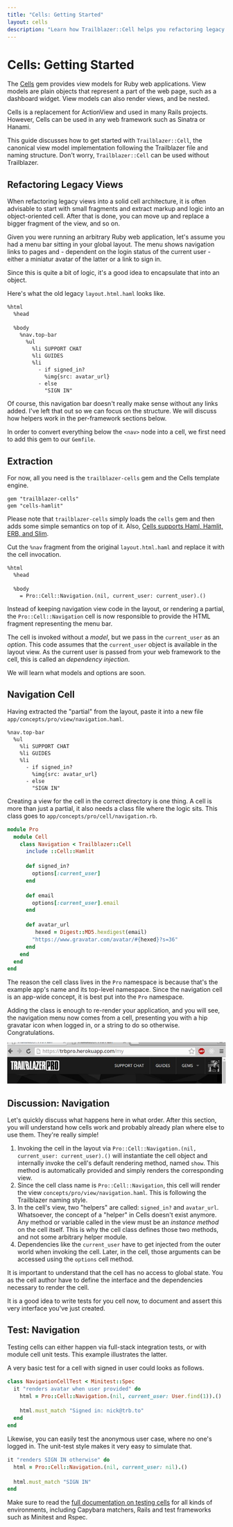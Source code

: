 ```yaml
---
title: "Cells: Getting Started"
layout: cells
description: "Learn how Trailblazer::Cell helps you refactoring legacy views. 4-minutes read."
---
```


# Cells: Getting Started

The [Cells](https://github.com/apotonick/cells) gem provides view models for Ruby web applications. View models are plain objects that represent a part of the web page, such as a dashboard widget. View models can also render views, and be nested.

Cells is a replacement for ActionView and used in many Rails projects. However, Cells can be used in any web framework such as Sinatra or Hanami.

This guide discusses how to get started with `Trailblazer::Cell`, the canonical view model implementation following the Trailblazer file and naming structure. Don't worry, `Trailblazer::Cell` can be used without Trailblazer.

## Refactoring Legacy Views

When refactoring legacy views into a solid cell architecture, it is often advisable to start with small fragments and extract markup and logic into an object-oriented cell. After that is done, you can move up and replace a bigger fragment of the view, and so on.

Given you were running an arbitrary Ruby web application, let's assume you had a menu bar sitting in your global layout. The menu shows navigation links to pages and - dependent on the login status of the current user - either a miniatur avatar of the latter or a link to sign in.

Since this is quite a bit of logic, it's a good idea to encapsulate that into an object.

Here's what the old legacy `layout.html.haml` looks like.

    %html
      %head

      %body
        %nav.top-bar
          %ul
            %li SUPPORT CHAT
            %li GUIDES
            %li
              - if signed_in?
                %img{src: avatar_url}
              - else
                "SIGN IN"

Of course, this navigation bar doesn't really make sense without any links added. I've left that out so we can focus on the structure. We will discuss how helpers work in the per-framework sections below.

In order to convert everything below the `<nav>` node into a cell, we first need to add this gem to our `Gemfile`.

## Extraction

For now, all you need is the `trailblazer-cells` gem and the Cells template engine.

    gem "trailblazer-cells"
    gem "cells-hamlit"

Please note that `trailblazer-cells` simply loads the `cells` gem and then adds some simple semantics on top of it. Also, [Cells supports Haml, Hamlit, ERB, and Slim](api.html#template-formats).

Cut the `%nav` fragment from the original `layout.html.haml` and replace it with the cell invocation.

    %html
      %head

      %body
        = Pro::Cell::Navigation.(nil, current_user: current_user).()

Instead of keeping navigation view code in the layout, or rendering a partial, the `Pro::Cell::Navigation` cell is now responsible to provide the HTML fragment representing the menu bar.

The cell is invoked without a _model_, but we pass in the `current_user` as an _option_. This code assumes that the `current_user` object is available in the layout view. As the current user is passed from your web framework to the cell, this is called an _dependency injection_.

We will learn what models and options are soon.

## Navigation Cell

Having extracted the "partial" from the layout, paste it into a new file `app/concepts/pro/view/navigation.haml`.

    %nav.top-bar
      %ul
        %li SUPPORT CHAT
        %li GUIDES
        %li
          - if signed_in?
            %img{src: avatar_url}
          - else
            "SIGN IN"

Creating a view for the cell in the correct directory is one thing. A cell is more than just a partial, it also needs a class file where the logic sits. This class goes to `app/concepts/pro/cell/navigation.rb`.

```ruby
module Pro
  module Cell
    class Navigation < Trailblazer::Cell
      include ::Cell::Hamlit

      def signed_in?
        options[:current_user]
      end

      def email
        options[:current_user].email
      end

      def avatar_url
         hexed = Digest::MD5.hexdigest(email)
        "https://www.gravatar.com/avatar/#{hexed}?s=36"
      end
    end
  end
end
```

The reason the cell class lives in the `Pro` namespace is because that's the example app's name and its top-level namespace. Since the navigation cell is an app-wide concept, it is best put into the `Pro` namespace.

Adding the class is enough to re-render your application, and you will see, the navigation menu now comes from a cell, presenting you with a hip gravatar icon when logged in, or a string to do so otherwise. Congratulations.

<img src="/images/guides/cells-nav-bar.jpg">


## Discussion: Navigation

Let's quickly discuss what happens here in what order. After this section, you will understand how cells work and probably already plan where else to use them. They're really simple!

1. Invoking the cell in the layout via `Pro::Cell::Navigation.(nil, current_user: current_user).()` will instantiate the cell object and internally invoke the cell's default rendering method, named `show`. This method is automatically provided and simply renders the corresponding view.
2. Since the cell class name is `Pro::Cell::Navigation`, this cell will render the view `concepts/pro/view/navigation.haml`. This is following the Trailblazer naming style.
3. In the cell's view, two "helpers" are called: `signed_in?` and `avatar_url`. Whatsoever, the concept of a "helper" in Cells doesn't exist anymore. Any method or variable called in the view must be an *instance method* on the cell itself. This is why the cell class defines those two methods, and not some arbitrary helper module.
4. Dependencies like the `current_user` have to get injected from the outer world when invoking the cell. Later, in the cell, those arguments can be accessed using the `options` cell method.

It is important to understand that the cell has no access to global state. You as the cell author have to define the interface and the dependencies necessary to render the cell.

It is a good idea to write tests for you cell now, to document and assert this very interface you've just created.

## Test: Navigation

Testing cells can either happen via full-stack integration tests, or with module cell unit tests. This example illustrates the latter.

A very basic test for a cell with signed in user could looks as follows.

```ruby
class NavigationCellTest < Minitest::Spec
  it "renders avatar when user provided" do
    html = Pro::Cell::Navigation.(nil, current_user: User.find(1)).()

    html.must_match "Signed in: nick@trb.to"
  end
end
```

Likewise, you can easily test the anonymous user case, where no one's logged in. The unit-test style makes it very easy to simulate that.

```ruby
it "renders SIGN IN otherwise" do
  html = Pro::Cell::Navigation.(nil, current_user: nil).()

  html.must_match "SIGN IN"
end
```

Make sure to read the [full documentation on testing cells](testing.html) for all kinds of environments, including Capybara matchers, Rails and test frameworks such as Minitest and Rspec.
